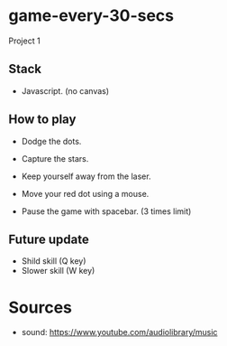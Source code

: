 # game-every-30-secs
Project 1


## Stack
* Javascript. (no canvas)


## How to play
* Dodge the dots.
* Capture the stars.
* Keep yourself away from the laser.

* Move your red dot using a mouse.
* Pause the game with spacebar. (3 times limit)


## Future update
* Shild skill (Q key)
* Slower skill (W key)

# Sources
* sound: https://www.youtube.com/audiolibrary/music
